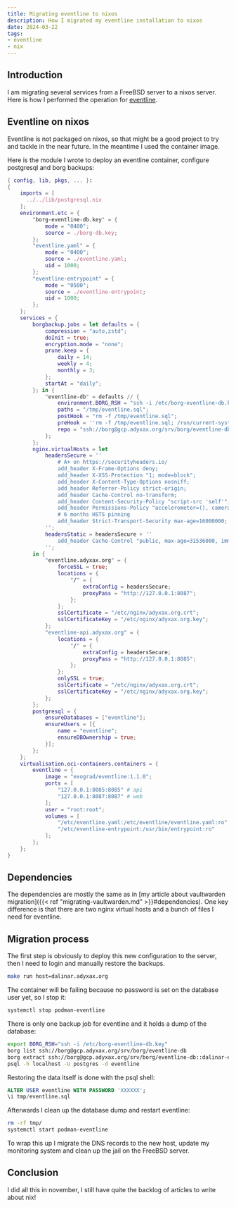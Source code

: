 ```yaml
---
title: Migrating eventline to nixos
description: How I migrated my eventline installation to nixos
date: 2024-03-22
tags:
- eventline
- nix
---
```


## Introduction

I am migrating several services from a FreeBSD server to a nixos server. Here is how I performed the operation for [eventline](https://www.exograd.com/products/eventline/).

## Eventline on nixos

Eventline is not packaged on nixos, so that might be a good project to try and tackle in the near future. In the meantime I used the container image.

Here is the module I wrote to deploy an eventline container, configure postgresql and borg backups:
```nix
{ config, lib, pkgs, ... }:
{
    imports = [
      ../../lib/postgresql.nix
    ];
    environment.etc = {
        "borg-eventline-db.key" = {
            mode = "0400";
            source = ./borg-db.key;
        };
        "eventline.yaml" = {
            mode = "0400";
            source = ./eventline.yaml;
            uid = 1000;
        };
        "eventline-entrypoint" = {
            mode = "0500";
            source = ./eventline-entrypoint;
            uid = 1000;
        };
    };
    services = {
        borgbackup.jobs = let defaults = {
            compression = "auto,zstd";
            doInit = true;
            encryption.mode = "none";
            prune.keep = {
                daily = 14;
                weekly = 4;
                monthly = 3;
            };
            startAt = "daily";
        }; in {
            "eventline-db" = defaults // {
                environment.BORG_RSH = "ssh -i /etc/borg-eventline-db.key";
                paths = "/tmp/eventline.sql";
                postHook = "rm -f /tmp/eventline.sql";
                preHook = ''rm -f /tmp/eventline.sql; /run/current-system/sw/bin/pg_dump -h localhost -U eventline -d eventline > /tmp/eventline.sql'';
                repo = "ssh://borg@gcp.adyxax.org/srv/borg/eventline-db";
            };
        };
        nginx.virtualHosts = let
            headersSecure = ''
                # A+ on https://securityheaders.io/
                add_header X-Frame-Options deny;
                add_header X-XSS-Protection "1; mode=block";
                add_header X-Content-Type-Options nosniff;
                add_header Referrer-Policy strict-origin;
                add_header Cache-Control no-transform;
                add_header Content-Security-Policy "script-src 'self'";
                add_header Permissions-Policy "accelerometer=(), camera=(), geolocation=(), gyroscope=(), magnetometer=(), microphone=(), payment=(), usb=()";
                # 6 months HSTS pinning
                add_header Strict-Transport-Security max-age=16000000;
            '';
            headersStatic = headersSecure + ''
                add_header Cache-Control "public, max-age=31536000, immutable";
            '';
        in {
            "eventline.adyxax.org" = {
                forceSSL = true;
                locations = {
                    "/" = {
                        extraConfig = headersSecure;
                        proxyPass = "http://127.0.0.1:8087";
                    };
                };
                sslCertificate = "/etc/nginx/adyxax.org.crt";
                sslCertificateKey = "/etc/nginx/adyxax.org.key";
            };
            "eventline-api.adyxax.org" = {
                locations = {
                    "/" = {
                        extraConfig = headersSecure;
                        proxyPass = "http://127.0.0.1:8085";
                    };
                };
                onlySSL = true;
                sslCertificate = "/etc/nginx/adyxax.org.crt";
                sslCertificateKey = "/etc/nginx/adyxax.org.key";
            };
        };
        postgresql = {
            ensureDatabases = ["eventline"];
            ensureUsers = [{
                name = "eventline";
                ensureDBOwnership = true;
            }];
        };
    };
    virtualisation.oci-containers.containers = {
        eventline = {
            image = "exograd/eventline:1.1.0";
            ports = [
                "127.0.0.1:8085:8085" # api
                "127.0.0.1:8087:8087" # web
            ];
            user = "root:root";
            volumes = [
                "/etc/eventline.yaml:/etc/eventline/eventline.yaml:ro"
                "/etc/eventline-entrypoint:/usr/bin/entrypoint:ro"
            ];
        };
    };
}
```

## Dependencies

The dependencies are mostly the same as in [my article about vaultwarden migration]({{< ref "migrating-vaultwarden.md" >}}#dependencies). One key difference is that there are two nginx virtual hosts and a bunch of files I need for eventline.

## Migration process

The first step is obviously to deploy this new configuration to the server, then I need to login and manually restore the backups.
```sh
make run host=dalinar.adyxax.org
```

The container will be failing because no password is set on the database user yet, so I stop it:
```sh
systemctl stop podman-eventline
```

There is only one backup job for eventline and it holds a dump of the database:
```sh
export BORG_RSH="ssh -i /etc/borg-eventline-db.key"
borg list ssh://borg@gcp.adyxax.org/srv/borg/eventline-db
borg extract ssh://borg@gcp.adyxax.org/srv/borg/eventline-db::dalinar-eventline-db-2023-11-20T00:00:01
psql -h localhost -U postgres -d eventline
```

Restoring the data itself is done with the psql shell:
```sql
ALTER USER eventline WITH PASSWORD 'XXXXXX';
\i tmp/eventline.sql
```

Afterwards I clean up the database dump and restart eventline:
```sh
rm -rf tmp/
systemctl start podman-eventline
```

To wrap this up I migrate the DNS records to the new host, update my monitoring system and clean up the jail on the FreeBSD server.

## Conclusion

I did all this in november, I still have quite the backlog of articles to write about nix!

